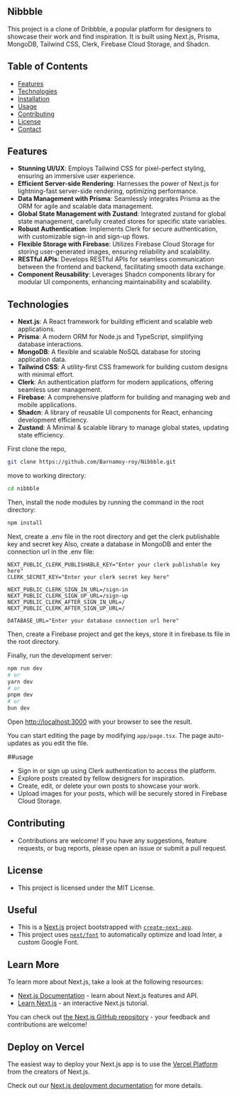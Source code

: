 ## Nibbble
This project is a clone of Dribbble, a popular platform for designers to showcase their work and find inspiration. It is built using Next.js, Prisma, MongoDB, Tailwind CSS, Clerk, Firebase Cloud Storage, and Shadcn.

## Table of Contents

- [Features](#features)
- [Technologies](#technologies)
- [Installation](#installation)
- [Usage](#usage)
- [Contributing](#contributing)
- [License](#license)
- [Contact](#contact)

## Features

- **Stunning UI/UX**: Employs Tailwind CSS for pixel-perfect styling, ensuring an immersive user experience.
- **Efficient Server-side Rendering**: Harnesses the power of Next.js for lightning-fast server-side rendering, optimizing performance.
- **Data Management with Prisma**: Seamlessly integrates Prisma as the ORM for agile and scalable data management.
- **Global State Management with Zustand**: Integrated zustand for global state management, carefully created stores for specific state variables.
- **Robust Authentication**: Implements Clerk for secure authentication, with customizable sign-in and sign-up flows.
- **Flexible Storage with Firebase**: Utilizes Firebase Cloud Storage for storing user-generated images, ensuring reliability and scalability.
- **RESTful APIs**: Develops RESTful APIs for seamless communication between the frontend and backend, facilitating smooth data exchange.
- **Component Reusability**: Leverages Shadcn components library for modular UI components, enhancing maintainability and scalability.

## Technologies

- **Next.js**: A React framework for building efficient and scalable web applications.
- **Prisma**: A modern ORM for Node.js and TypeScript, simplifying database interactions.
- **MongoDB**: A flexible and scalable NoSQL database for storing application data.
- **Tailwind CSS**: A utility-first CSS framework for building custom designs with minimal effort.
- **Clerk**: An authentication platform for modern applications, offering seamless user management.
- **Firebase**: A comprehensive platform for building and managing web and mobile applications.
- **Shadcn**: A library of reusable UI components for React, enhancing development efficiency.
- **Zustand**: A Minimal & scalable library to manage global states, updating state efficiency.

First clone the repo, 
```bash
git clone https://github.com/Barnamoy-roy/Nibbble.git
```
move to working directory: 
```bash
cd nibbble
```
Then, install the node modules by running the command in the root directory:

```bash
npm install
```
Next, create a .env file in the root directory and get the clerk publishable key and secret key
Also, create a database in MongoDB and enter the connection url in the .env file:

```.env
NEXT_PUBLIC_CLERK_PUBLISHABLE_KEY="Enter your clerk publishable key here"
CLERK_SECRET_KEY="Enter your clerk secret key here"

NEXT_PUBLIC_CLERK_SIGN_IN_URL=/sign-in
NEXT_PUBLIC_CLERK_SIGN_UP_URL=/sign-up
NEXT_PUBLIC_CLERK_AFTER_SIGN_IN_URL=/
NEXT_PUBLIC_CLERK_AFTER_SIGN_UP_URL=/

DATABASE_URL="Enter your database connection url here"
```
Then, create a Firebase project and get the keys, store it in firebase.ts file in the root directory.

Finally, run the development server:

```bash
npm run dev
# or
yarn dev
# or
pnpm dev
# or
bun dev
```

Open [http://localhost:3000](http://localhost:3000) with your browser to see the result.

You can start editing the page by modifying `app/page.tsx`. The page auto-updates as you edit the file.

##usage 
- Sign in or sign up using Clerk authentication to access the platform.
- Explore posts created by fellow designers for inspiration.
- Create, edit, or delete your own posts to showcase your work.
- Upload images for your posts, which will be securely stored in Firebase Cloud Storage.

## Contributing
- Contributions are welcome! If you have any suggestions, feature requests, or bug reports, please open an issue or submit a pull request.

## License
- This project is licensed under the MIT License.

## Useful
- This is a [Next.js](https://nextjs.org/) project bootstrapped with [`create-next-app`](https://github.com/vercel/next.js/tree/canary/packages/create-next-app).
- This project uses [`next/font`](https://nextjs.org/docs/basic-features/font-optimization) to automatically optimize and load Inter, a custom Google Font.

## Learn More

To learn more about Next.js, take a look at the following resources:

- [Next.js Documentation](https://nextjs.org/docs) - learn about Next.js features and API.
- [Learn Next.js](https://nextjs.org/learn) - an interactive Next.js tutorial.

You can check out [the Next.js GitHub repository](https://github.com/vercel/next.js/) - your feedback and contributions are welcome!

## Deploy on Vercel

The easiest way to deploy your Next.js app is to use the [Vercel Platform](https://vercel.com/new?utm_medium=default-template&filter=next.js&utm_source=create-next-app&utm_campaign=create-next-app-readme) from the creators of Next.js.

Check out our [Next.js deployment documentation](https://nextjs.org/docs/deployment) for more details.
